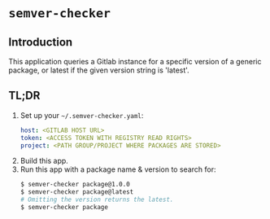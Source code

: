 # `semver-checker`

## Introduction
This application queries a Gitlab instance for a specific version of a generic package, or latest if the given version string is 'latest'.

## TL;DR
1. Set up your `~/.semver-checker.yaml`:
    ```yaml
    host: <GITLAB HOST URL>
    token: <ACCESS TOKEN WITH REGISTRY READ RIGHTS>
    project: <PATH GROUP/PROJECT WHERE PACKAGES ARE STORED>
    ```
2. Build this app.
3. Run this app with a package name & version to search for:
    ```sh
    $ semver-checker package@1.0.0
    $ semver-checker package@latest
    # Omitting the version returns the latest.
    $ semver-checker package
    ```
